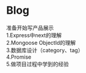 # Blog
准备开始写产品展示<br>
1.Express中next的理解<br>
2.Mongoose ObjectId的理解<br>
3.数据库设计（category、tag）<br>
4.Promise<br>
5.做项目过程中学到的经验<br>
